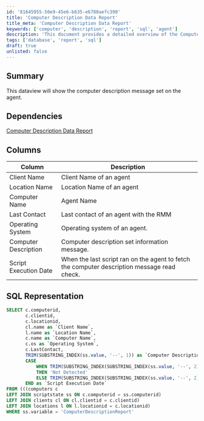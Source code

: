 ```yaml
---
id: '81645955-50e9-45e6-b635-e6780aefc390'
title: 'Computer Description Data Report'
title_meta: 'Computer Description Data Report'
keywords: ['computer', 'description', 'report', 'sql', 'agent']
description: 'This document provides a detailed overview of the Computer Description Data Report, including its dependencies, columns, and SQL representation for fetching computer description messages set on agents within the RMM.'
tags: ['database', 'report', 'sql']
draft: true
unlisted: false
---
```


## Summary

This dataview will show the computer description message set on the agent.

## Dependencies

[Computer Description Data Report](<./Computer Description Data Report.md>)

## Columns

| Column               | Description                                                       |
|----------------------|-------------------------------------------------------------------|
| Client Name          | Client Name of an agent                                           |
| Location Name        | Location Name of an agent                                         |
| Computer Name        | Agent Name                                                       |
| Last Contact         | Last contact of an agent with the RMM                           |
| Operating System     | Operating system of an agent.                                    |
| Computer Description  | Computer description set information message.                     |
| Script Execution Date | When the last script ran on the agent to fetch the computer description message read check. |

## SQL Representation

```sql
SELECT c.computerid,
       c.clientid,
       c.locationid,
       cl.name as `Client Name`, 
       l.name as `Location Name`, 
       c.name as `Computer Name`, 
       c.os as `Operating System`,
       c.LastContact,
       TRIM(SUBSTRING_INDEX(ss.value, '--', 1)) as `Computer Description`,
       CASE 
           WHEN TRIM(SUBSTRING_INDEX(SUBSTRING_INDEX(ss.value, '--', 2), '--', -1)) = ' ' 
           THEN 'Not Detected' 
           ELSE TRIM(SUBSTRING_INDEX(SUBSTRING_INDEX(ss.value, '--', 2), '--', -1)) 
       END as `Script Execution Date`
FROM (((computers c 
LEFT JOIN scriptstate ss ON c.computerid = ss.computerid) 
LEFT JOIN clients cl ON cl.clientid = c.clientid) 
LEFT JOIN locations l ON l.locationid = c.locationid)
WHERE ss.variable = 'ComputerDescriptionReport'
```


